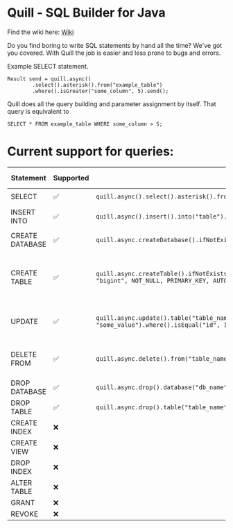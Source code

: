 # Quill - SQL Builder for Java
Find the wiki here: [Wiki](https://github.com/Will0mane/quill/wiki)

Do you find boring to write SQL statements by hand all the time? We've got you covered.
With Quill the job is easier and less prone to bugs and errors.

Example SELECT statement.
```
Result send = quill.async()
        .select().asterisk().from("example_table")
        .where().isGreater("some_column", 5).send();
```
Quill does all the query building and parameter assignment by itself.
That query is equivalent to 
```
SELECT * FROM example_table WHERE some_column > 5;
```

# Current support for queries:


| Statement       | Supported | Example                                                                                                                                       | Equivalent Query                                                                               |
|-----------------|-----------|-----------------------------------------------------------------------------------------------------------------------------------------------|------------------------------------------------------------------------------------------------|
| SELECT          | ✅         | ```quill.async().select().asterisk().from("example")```                                                                                             | ```SELECT * FROM example```                                                                          |
| INSERT INTO     | ✅         | ```quill.async().insert().into("table").columns("first").values("1")```                                                                             | ```INSERT INTO table (first) VALUES ("1")```                                                         |
| CREATE DATABASE | ✅         | ```quill.async.createDatabase().ifNotExists().name("db_name")```                                                                                    | ```CREATE DATABASE IF NOT EXISTS db_name```                                                          |
| CREATE TABLE    | ✅         | ```quill.async.createTable().ifNotExists().name("table_name").columns(Column.of("column_name", "bigint", NOT_NULL, PRIMARY_KEY, AUTO_INCREMENT))``` | ```CREATE TABLE IF NOT EXISTS table_name (column_name bigint not null primary key auto_increment)``` |
| UPDATE          | ✅         | ```quill.async.update().table("table_name").set("column_name", "some_value").where().isEqual("id", 1)```                                            | ```UPDATE table_name SET column_name = 'some_value' WHERE id = 1```                                  |
| DELETE FROM     | ✅         | ```quill.async.delete().from("table_name").where().isEqual("some_column", "some_value")```                                                          | ```DELETE FROM table_name WHERE some_column = 'some_value'```                                        |
| DROP DATABASE   | ✅         | ```quill.async.drop().database("db_name")```                                                                                                        | ```DROP DATABASE db_name```                                                                          |
| DROP TABLE      | ✅         | ```quill.async.drop().table("table_name")```                                                                                                        | ```DROP TABLE table_name```                                                                          |
| CREATE INDEX    | ❌         |                                                                                                                                               |                                                                                                |
| CREATE VIEW     | ❌         |                                                                                                                                               |                                                                                                |
| DROP INDEX      | ❌         |                                                                                                                                               |                                                                                                |
| ALTER TABLE     | ❌         |                                                                                                                                               |                                                                                                |
| GRANT           | ❌         |                                                                                                                                               |                                                                                                |
| REVOKE          | ❌         |                                                                                                                                               |                                                                                                |


